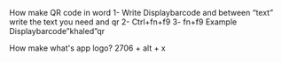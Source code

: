 How make QR code in word
1-	Write Displaybarcode and between “text” write the text you need  and qr 
2-	Ctrl+fn+f9
3-	fn+f9
Example
Displaybarcode”khaled”qr
 
How make what's app logo?
2706 + alt + x 



